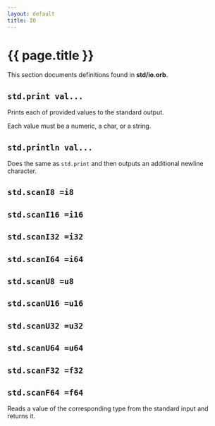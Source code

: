 ```yaml
---
layout: default
title: IO
---
```

# {{ page.title }}

This section documents definitions found in **std/io.orb**.

## `std.print val...`

Prints each of provided values to the standard output.

Each value must be a numeric, a char, or a string.

## `std.println val...`

Does the same as `std.print` and then outputs an additional newline character.

## `std.scanI8 =i8`

## `std.scanI16 =i16`

## `std.scanI32 =i32`

## `std.scanI64 =i64`

## `std.scanU8 =u8`

## `std.scanU16 =u16`

## `std.scanU32 =u32`

## `std.scanU64 =u64`

## `std.scanF32 =f32`

## `std.scanF64 =f64`

Reads a value of the corresponding type from the standard input and returns it.